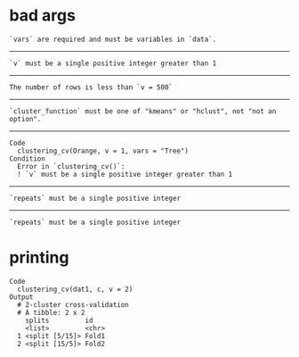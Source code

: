 # bad args

    `vars` are required and must be variables in `data`.

---

    `v` must be a single positive integer greater than 1

---

    The number of rows is less than `v = 500`

---

    `cluster_function` must be one of "kmeans" or "hclust", not "not an option".

---

    Code
      clustering_cv(Orange, v = 1, vars = "Tree")
    Condition
      Error in `clustering_cv()`:
      ! `v` must be a single positive integer greater than 1

---

    `repeats` must be a single positive integer

---

    `repeats` must be a single positive integer

# printing

    Code
      clustering_cv(dat1, c, v = 2)
    Output
      # 2-cluster cross-validation 
      # A tibble: 2 x 2
        splits         id   
        <list>         <chr>
      1 <split [5/15]> Fold1
      2 <split [15/5]> Fold2

